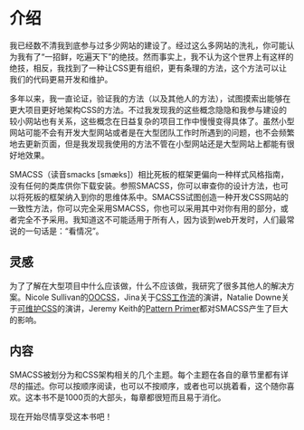 # 介绍

我已经数不清我到底参与过多少网站的建设了。经过这么多网站的洗礼，你可能认为我有了“一招鲜，吃遍天下”的绝技。然而事实上，我不认为这个世界上有这样的绝技，相反，我找到了一种让CSS更有组织，更有条理的方法，这个方法可以让我们的代码更易开发和维护。

多年以来，我一直论证，验证我的方法（以及其他人的方法），试图摸索出能够在更大项目更好地架构CSS的方法。不过我发现我的这些概念隐隐和我参与建设的较小网站也有关系，这些概念在日益复杂的项目工作中慢慢变得具体了。虽然小型网站可能不会有开发大型网站或者是在大型团队工作时所遇到的问题，也不会频繁地去更新页面，但是我发现我使用的方法不管在小型网站还是大型网站上都能有很好地效果。

SMACSS（读音smacks [smæks]）相比死板的框架更偏向一种样式风格指南，没有任何的类库供你下载安装。参照SMACSS，你可以审查你的设计方法，也可以将死板的框架纳入到你的思维体系中。SMACSS试图创造一种开发CSS网站的一致性方法，你可以完全采用SMACSS，你也可以采用其中对你有用的部分，或者完全不予采用。我知道这不可能适用于所有人，因为谈到web开发时，人们最常说的一句话是：“看情况”。

## 灵感
为了了解在大型项目中什么应该做，什么不应该做，我研究了很多其他人的解决方案。Nicole Sullivan的[OOCSS](http://oocss.org)，Jina关于[CSS工作流](https://vimeo.com/15982903)的演讲，Natalie Downe关于[可维护CSS](http://blog.natbat.net/post/46613977728/practical-maintainable-css)的演讲，Jeremy Keith的[Pattern Primer](https://adactio.com/journal/5028)都对SMACSS产生了巨大的影响。

## 内容

SMACSS被划分为和CSS架构相关的几个主题。每个主题在各自的章节里都有详尽的描述。你可以按顺序阅读，也可以不按顺序，或者也可以挑着看，这个随你喜欢。这本书不是1000页的大部头，每章都很短而且易于消化。

现在开始尽情享受这本书吧！
